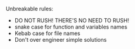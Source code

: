 Unbreakable rules:

- DO NOT RUSH! THERE'S NO NEED TO RUSH!
- snake case for function and variables names
- Kebab case for file names
- Don't over engineer simple solutions
